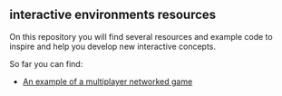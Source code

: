 ## interactive environments resources

On this repository you will find several resources and example code to inspire and help you develop new interactive concepts.


So far you can find:
- [An example of a multiplayer networked game](https://idstudiolab.github.io/interactive-environments/MQTT-demo-projects/tapGame/)
